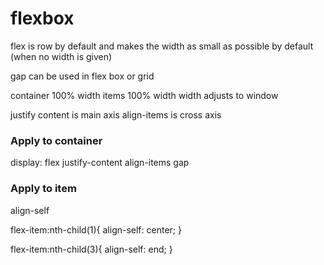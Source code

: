 # flexbox

flex is row by default and makes the width as small as possible by default (when no width is given)

gap can be used in flex box or grid

container 100% width
items 100% width
width adjusts to window


justify content is main axis
align-items is cross axis


### Apply to container

display: flex
justify-content
align-items
gap


### Apply to item

align-self

flex-item:nth-child(1){
    align-self: center;
}

flex-item:nth-child(3){
    align-self: end;
}